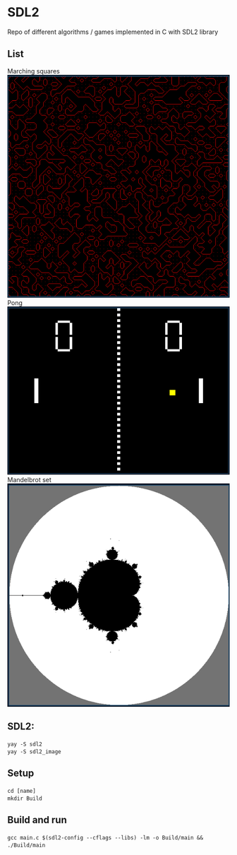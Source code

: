 # SDL2
Repo of different algorithms / games implemented in C with SDL2 library </br>

## List
Marching squares </br>
![Preview](/Images/marchingSquares.png) </br>
Pong </br>
![Preview](/Images/pong.png) </br>
Mandelbrot set </br>
![Preview](/Images/mandelbrotSet.png) </br>

## SDL2:
`yay -S sdl2` </br>
`yay -S sdl2_image` </br>

## Setup
`cd [name]` </br>
`mkdir Build` </br>

## Build and run
`gcc main.c $(sdl2-config --cflags --libs) -lm -o Build/main && ./Build/main` </br>
